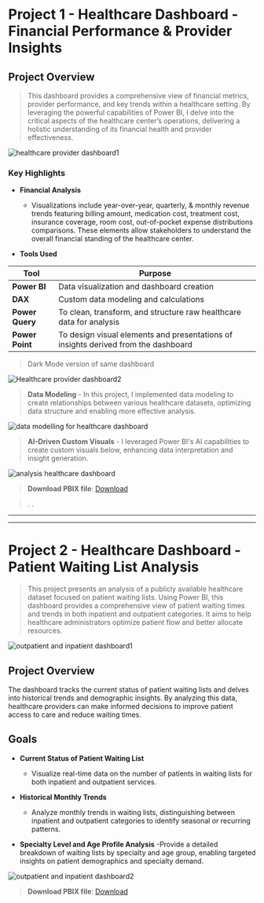 # Project 1 - Healthcare Dashboard - Financial Performance & Provider Insights

## Project Overview

> This dashboard provides a comprehensive view of financial metrics, provider performance, and key trends within a healthcare setting. By leveraging the powerful capabilities of Power BI, I delve into the critical aspects of the healthcare center’s operations, delivering a holistic understanding of its financial health and provider effectiveness.

![healthcare provider dashboard1](https://github.com/user-attachments/assets/f6df07bd-96da-4766-b563-0eb2ece6797d)

### Key Highlights

- **Financial Analysis**
  - Visualizations include year-over-year, quarterly, & monthly revenue trends featuring billing amount, medication cost, treatment cost, insurance coverage, room cost, out-of-pocket expense distributions comparisons. These elements allow stakeholders to understand the overall financial standing of the healthcare center.


- **Tools Used**
    
| Tool        | Purpose                               |
|-------------|---------------------------------------|
| **Power BI** | Data visualization and dashboard creation |
| **DAX**      | Custom data modeling and calculations |
| **Power Query** | To clean, transform, and structure raw healthcare data for analysis |
| **Power Point** | To design visual elements and presentations of insights derived from the dashboard |



  

> Dark Mode version of same dashboard

![Healthcare provider dashboard2](https://github.com/user-attachments/assets/58924402-f6bc-4ded-a24c-276b246e7634)




> **Data Modeling** - In this project, I implemented data modeling to create relationships between various healthcare datasets, optimizing data structure and enabling more effective analysis. 

![data modelling for healthcare dashboard](https://github.com/user-attachments/assets/af45432e-07fc-46bb-a49b-3bbd2ddbf627)




> **AI-Driven Custom Visuals** - I leveraged Power BI's AI capabilities to create custom visuals below, enhancing data interpretation and insight generation.

![analysis healthcare dashboard](https://github.com/user-attachments/assets/f3215804-3263-4b4e-925c-b003bf3a3b6d)



> **Download PBIX file**: [Download](https://github.com/Rex-jay/PowerBi-Dashboards/blob/main/healthcare%20report%20dashboard.pbix)



> .
> .

------------
____________



# Project 2 - Healthcare Dashboard - Patient Waiting List Analysis
> This project presents an analysis of a publicly available healthcare dataset focused on patient waiting lists. Using Power BI, this dashboard provides a comprehensive view of patient waiting times and trends in both inpatient and outpatient categories. It aims to help healthcare administrators optimize patient flow and better allocate resources.

![outpatient and inpatient dashboard1](https://github.com/user-attachments/assets/7646834b-3771-4fe2-89bd-415c6f925617)


## Project Overview

The dashboard tracks the current status of patient waiting lists and delves into historical trends and demographic insights. By analyzing this data, healthcare providers can make informed decisions to improve patient access to care and reduce waiting times.


## Goals
- **Current Status of Patient Waiting List**
  - Visualize real-time data on the number of patients in waiting lists for both inpatient and outpatient services.

- **Historical Monthly Trends**
  - Analyze monthly trends in waiting lists, distinguishing between inpatient and outpatient categories to identify seasonal or recurring patterns.

- **Specialty Level and Age Profile Analysis**
  -Provide a detailed breakdown of waiting lists by specialty and age group, enabling targeted insights on patient demographics and specialty demand.


![outpatient and inpatient dashboard2](https://github.com/user-attachments/assets/de956a15-ecf0-4a67-9a73-d8264312a70a)



> **Download PBIX file**: [Download](https://github.com/Rex-jay/PowerBi-Dashboards/blob/main/Power%20BI%20Dashboards.pbix)

